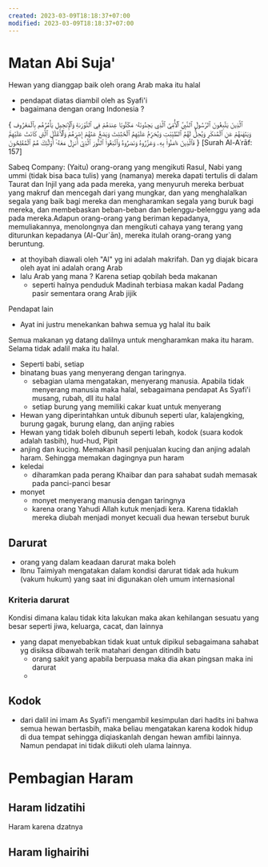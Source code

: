 ```yaml
---
created: 2023-03-09T18:18:37+07:00
modified: 2023-03-09T18:18:37+07:00
---
```


# Matan Abi Suja'

Hewan yang dianggap baik oleh orang Arab maka itu halal

- pendapat diatas diambil oleh as Syafi'i 
- bagaimana dengan orang Indonesia ?

{ ٱلَّذِينَ يَتَّبِعُونَ ٱلرَّسُولَ ٱلنَّبِيَّ ٱلۡأُمِّيَّ ٱلَّذِي يَجِدُونَهُۥ مَكۡتُوبًا عِندَهُمۡ فِي ٱلتَّوۡرَىٰةِ وَٱلۡإِنجِيلِ يَأۡمُرُهُم بِٱلۡمَعۡرُوفِ وَيَنۡهَىٰهُمۡ عَنِ ٱلۡمُنكَرِ وَيُحِلُّ لَهُمُ ٱلطَّيِّبَٰتِ وَيُحَرِّمُ عَلَيۡهِمُ ٱلۡخَبَٰٓئِثَ وَيَضَعُ عَنۡهُمۡ إِصۡرَهُمۡ وَٱلۡأَغۡلَٰلَ ٱلَّتِي كَانَتۡ عَلَيۡهِمۡۚ فَٱلَّذِينَ ءَامَنُواْ بِهِۦ وَعَزَّرُوهُ وَنَصَرُوهُ وَٱتَّبَعُواْ ٱلنُّورَ ٱلَّذِيٓ أُنزِلَ مَعَهُۥٓ أُوْلَٰٓئِكَ هُمُ ٱلۡمُفۡلِحُونَ }
[Surah Al-Aʿrāf: 157]

Sabeq Company:
(Yaitu) orang-orang yang mengikuti Rasul, Nabi yang ummi (tidak bisa baca tulis) yang (namanya) mereka dapati tertulis di dalam Taurat dan Injil yang ada pada mereka, yang menyuruh mereka berbuat yang makruf dan mencegah dari yang mungkar, dan yang menghalalkan segala yang baik bagi mereka dan mengharamkan segala yang buruk bagi mereka, dan membebaskan beban-beban dan belenggu-belenggu yang ada pada mereka.Adapun orang-orang yang beriman kepadanya, memuliakannya, menolongnya dan mengikuti cahaya yang terang yang diturunkan kepadanya (Al-Qur`ān), mereka itulah orang-orang yang beruntung.

- at thoyibah diawali oleh "Al" yg ini adalah makrifah. Dan yg diajak bicara oleh ayat ini adalah orang Arab
- lalu Arab yang mana ? Karena setiap qobilah beda makanan
  - seperti halnya penduduk Madinah terbiasa makan kadal Padang pasir sementara orang Arab jijik
 

Pendapat lain
- Ayat ini justru menekankan bahwa semua yg halal itu baik

Semua makanan yg datang dalilnya untuk mengharamkan maka itu haram. Selama tidak adalil maka itu halal. 
- Seperti babi, setiap
-  binatang buas yang menyerang dengan taringnya.
   - sebagian ulama mengatakan, menyerang manusia. Apabila tidak menyerang manusia maka halal, sebagaimana pendapat As Syafi'i musang, rubah, dll itu halal
   - setiap burung yang memiliki cakar kuat untuk menyerang
- Hewan yang diperintahkan untuk dibunuh seperti ular, kalajengking, burung gagak, burung elang, dan anjing rabies
- Hewan yang tidak boleh dibunuh seperti lebah, kodok (suara kodok adalah tasbih), hud-hud, Pipit
- anjing dan kucing. Memakan hasil penjualan kucing dan anjing adalah haram. Sehingga memakan dagingnya pun haram
- keledai
  - diharamkan pada perang Khaibar dan para sahabat sudah memasak pada panci-panci besar
- monyet
  - monyet menyerang manusia dengan taringnya
  - karena orang Yahudi Allah kutuk menjadi kera. Karena tidaklah mereka diubah menjadi monyet kecuali dua hewan tersebut buruk

## Darurat

- orang yang dalam keadaan darurat maka boleh
- Ibnu Taimiyah mengatakan dalam kondisi darurat tidak ada hukum (vakum hukum) yang saat ini digunakan oleh umum internasional

### Kriteria darurat

Kondisi dimana kalau tidak kita lakukan maka akan kehilangan sesuatu yang besar seperti jiwa, keluarga, cacat, dan lainnya

- yang dapat menyebabkan tidak kuat untuk dipikul sebagaimana sahabat yg disiksa dibawah terik matahari dengan ditindih batu
   - orang sakit yang apabila berpuasa maka dia akan pingsan maka ini darurat
   - 

## Kodok

- dari dalil ini imam As Syafi'i mengambil kesimpulan dari hadits ini bahwa semua hewan bertasbih, maka beliau mengatakan karena kodok hidup di dua tempat sehingga diqiaskanlah dengan hewan amfibi lainnya. Namun pendapat ini tidak diikuti oleh ulama lainnya. 

# Pembagian Haram

## Haram lidzatihi

Haram karena dzatnya



## Haram lighairihi
